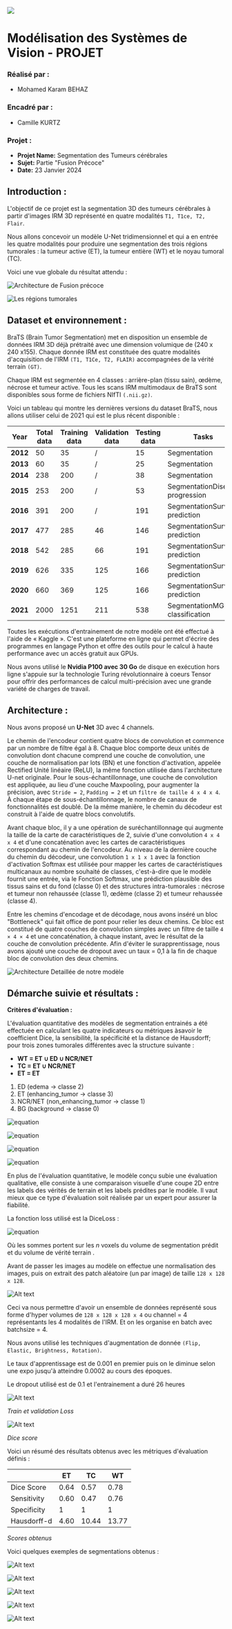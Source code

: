 
![](image-12.png)

# Modélisation des Systèmes de Vision - PROJET



### Réalisé par :

- Mohamed Karam BEHAZ

### Encadré par :

- Camille KURTZ


### Projet :

- **Projet Name:** Segmentation des Tumeurs cérébrales
- **Sujet:** Partie "Fusion Précoce"
- **Date:** 23 Janvier 2024

## Introduction :

L'objectif de ce projet est la segmentation 3D des tumeurs cérébrales à partir d'images IRM 3D représenté en quatre modalités `T1, T1ce, T2, Flair`.

Nous allons concevoir un modèle U-Net tridimensionnel et qui a en entrée les quatre modalités pour produire une segmentation des trois régions tumorales : la tumeur active (ET), la tumeur entière (WT) et le noyau tumoral (TC).

Voici une vue globale du résultat attendu :

![Architecture de Fusion précoce](image.png)

![Les régions tumorales](image-1.png)

## Dataset et environnement :

BraTS (Brain Tumor Segmentation) met en disposition un ensemble de données IRM 3D déjà prétraité avec une dimension volumique de (240 x 240 x155). Chaque donnée IRM est constituée des quatre modalités d'acquisition de l'IRM `(T1, T1Ce, T2, FLAIR)` accompagnées de la vérité terrain `(GT)`.

Chaque IRM est segmentée en 4 classes : arrière-plan (tissu sain), œdème, nécrose et tumeur active. Tous les scans IRM multimodaux de BraTS sont disponibles sous forme de fichiers NIfTI `(.nii.gz)`.

Voici un tableau qui montre les dernières versions du dataset BraTS, nous allons utiliser celui de 2021 qui est le plus récent disponible :

| **Year** | **Total data** | **Training data** | **Validation data** | **Testing data** | **Tasks** |
| --- | --- | --- | --- | --- | --- |
| **2012** | 50 | 35 | / | 15 | Segmentation |
| **2013** | 60 | 35 | / | 25 | Segmentation |
| **2014** | 238 | 200 | / | 38 | Segmentation |
| **2015** | 253 | 200 | / | 53 | SegmentationDisease progression |
| **2016** | 391 | 200 | / | 191 | SegmentationSurvival prediction |
| **2017** | 477 | 285 | 46 | 146 | SegmentationSurvival prediction |
| **2018** | 542 | 285 | 66 | 191 | SegmentationSurvival prediction |
| **2019** | 626 | 335 | 125 | 166 | SegmentationSurvival prediction |
| **2020** | 660 | 369 | 125 | 166 | SegmentationSurvival prediction |
| **2021** | 2000 | 1251 | 211 | 538 | SegmentationMGMT classification |

Toutes les exécutions d'entrainement de notre modèle ont été effectué à l'aide de « Kaggle ». C'est une plateforme en ligne qui permet d'écrire des programmes en langage Python et offre des outils pour le calcul à haute performance avec un accès gratuit aux GPUs.

Nous avons utilisé le **Nvidia P100 avec 30 Go** de disque en exécution hors ligne s'appuie sur la technologie Turing révolutionnaire à coeurs Tensor pour offrir des performances de calcul multi-précision avec une grande variété de charges de travail.

## Architecture :

Nous avons proposé un **U-Net** 3D avec 4 channels.

Le chemin de l'encodeur contient quatre blocs de convolution et commence par un nombre de filtre égal à 8. Chaque bloc comporte deux unités de convolution dont chacune comprend une couche de convolution, une couche de normalisation par lots (BN) et une fonction d'activation, appelée Rectified Unité linéaire (ReLU), la même fonction utilisée dans l'architecture U-net originale. Pour le sous-échantillonnage, une couche de convolution est appliquée, au lieu d'une couche Maxpooling, pour augmenter la précision, avec `Stride = 2`, `Padding = 2` et un `filtre de taille 4 x 4 x 4`. À chaque étape de sous-échantillonnage, le nombre de canaux de fonctionnalités est doublé. De la même manière, le chemin du décodeur est construit à l'aide de quatre blocs convolutifs.

Avant chaque bloc, il y a une opération de suréchantillonnage qui augmente la taille de la carte de caractéristiques de 2, suivie d'une convolution `4 x 4 x 4` et d'une concaténation avec les cartes de caractéristiques correspondant au chemin de l'encodeur. Au niveau de la dernière couche du chemin du décodeur, une convolution `1 x 1 x 1` avec la fonction d'activation Softmax est utilisée pour mapper les cartes de caractéristiques multicanaux au nombre souhaité de classes, c'est-à-dire que le modèle fournit une entrée, via le Fonction Softmax, une prédiction plausible des tissus sains et du fond (classe 0) et des structures intra-tumorales : nécrose et tumeur non rehaussée (classe 1), œdème (classe 2) et tumeur rehaussée (classe 4).

Entre les chemins d'encodage et de décodage, nous avons inséré un bloc "Bottleneck" qui fait office de pont pour relier les deux chemins. Ce bloc est constitué de quatre couches de convolution simples avec un filtre de taille `4 × 4 × 4` et une concaténation, à chaque instant, avec le résultat de la couche de convolution précédente. Afin d'éviter le surapprentissage, nous avons ajouté une couche de dropout avec un taux = 0,1 à la fin de chaque bloc de convolution des deux chemins.

![Architecture Detaillée de notre modèle](image-2.png)

## Démarche suivie et résultats :

**Critères d'évaluation :**

L'évaluation quantitative des modèles de segmentation entrainés a été effectuée en calculant les quatre indicateurs ou métriques àsavoir le coefficient Dice, la sensibilité, la spécificité et la distance de Hausdorff; pour trois zones tumorales différentes avec la structure suivante :



* **WT = ET ∪ ED ∪ NCR/NET**
* **TC = ET ∪ NCR/NET**
* **ET = ET**


1.   ED (edema -> classe 2)
2.   ET (enhancing_tumor -> classe 3)
3.   NCR/NET (non_enhancing_tumor -> classe 1)
4.   BG (background -> classe 0)


![equation](https://latex.codecogs.com/svg.image?\inline&space;Dice=\frac{2|Ref\bigcap&space;Seg|}{|Ref|&plus;|Seg|})

![equation](https://latex.codecogs.com/svg.image?\inline&space;Sensibility=\frac{|Ref\bigcap&space;Seg|}{|Seg|})

![equation](https://latex.codecogs.com/svg.image?\inline&space;Sensibility=\frac{|\overline{Ref}\bigcap\overline{Seg}|}{|\overline{Ref}|})

![equation](https://latex.codecogs.com/svg.image?\inline&space;{\displaystyle&space;d_{\mathrm{H}}(X,Y):=\max\left\(\sup&space;_{x\in&space;X}d(x,Y),\sup&space;_{y\in&space;Y}d(X,y)\,\right\),})




En plus de l'évaluation quantitative, le modèle conçu subie une évaluation qualitative, elle consiste à une comparaison visuelle d'une coupe 2D entre les labels des vérités de terrain et les labels prédites par le modèle. Il vaut mieux que ce type d'évaluation soit réalisée par un expert pour assurer la fiabilité.

La fonction loss utilisé est la DiceLoss :

![equation](https://latex.codecogs.com/svg.image?\inline&space;DiceLoss=1-\frac{(2\sum&space;_i^n&space;p_i&space;g_i)}{(\sum_i^n&space;p_i^2&plus;\sum_i^n&space;g_i^2)})

Où les sommes portent sur les _n_ voxels du volume de segmentation prédit et du volume de vérité terrain .

Avant de passer les images au modèle on effectue une normalisation des images, puis on extrait des patch aléatoire (un par image) de taille `128 x 128 x 128`.

![Alt text](image-4.png)

Ceci va nous permettre d'avoir un ensemble de données représenté sous forme d'hyper volumes de `128 x 128 x 128 x 4` ou channel = 4 représentants les 4 modalités de l'IRM. Et on les organise en batch avec batchsize = 4.

Nous avons utilisé les techniques d'augmentation de donnée `(Flip, Elastic, Brightness, Rotation)`.

Le taux d'apprentissage est de 0.001 en premier puis on le diminue selon une expo jusqu'à atteindre 0.0002 au cours des époques.

Le dropout utilisé est de 0.1 et l'entrainement a duré 26 heures

![Alt text](image-5.png)

_Train et validation Loss_

![Alt text](image-6.png)

_Dice score_

Voici un résumé des résultats obtenus avec les métriques d'évaluation définis :

| | ET | TC | WT |
| --- | --- | --- | --- |
| Dice Score | 0.64 | 0.57 | 0.78 |
| Sensitivity | 0.60 | 0.47 | 0.76 |
| Specificity | 1 | 1 | 1 |
| Hausdorff-d | 4.60 | 10.44 | 13.77 |

_Scores obtenus_

Voici quelques exemples de segmentations obtenus :

![Alt text](image-7.png)

![Alt text](image-8.png)

![Alt text](image-9.png)

![Alt text](image-10.png)

![Alt text](image-11.png)